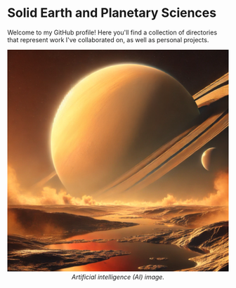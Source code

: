 # Solid Earth and Planetary Sciences 

Welcome to my GitHub profile! Here you'll find a collection of directories that represent work I've collaborated on, as well as personal projects. 

<p align="center">
  <img src="./titan_landscape.png" alt="Titan" />
  <br/>
  <em>Artificial intelligence (AI) image.</em>
</p>



